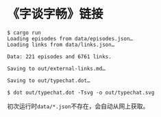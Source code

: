 # 《字谈字畅》链接

```shell
$ cargo run
Loading episodes from data/episodes.json…
Loading links from data/links.json…

Data: 221 episodes and 6761 links.

Saving to out/external-links.md…

Saving to out/typechat.dot…

$ dot out/typechat.dot -Tsvg -o out/typechat.svg
```

初次运行时`data/*.json`不存在，会自动从网上获取。
